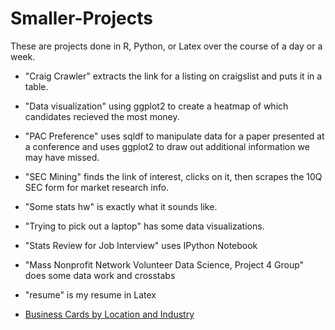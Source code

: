 Smaller-Projects
================

These are projects done in R, Python, or Latex over the course of a day or a
week.

* "Craig Crawler" extracts the link for a listing on craigslist and puts it in a
table.

* "Data visualization" using ggplot2 to create a heatmap of which candidates
recieved the most money.

* "PAC Preference" uses sqldf to manipulate data for a paper presented at a
conference and uses ggplot2 to draw out  additional information we may have
missed.

* "SEC Mining" finds the link of interest, clicks on it, then scrapes the 10Q
SEC form for market research info.

* "Some stats hw" is exactly what it sounds like.

* "Trying to pick out a laptop" has some data visualizations. 

* "Stats Review for Job Interview" uses IPython Notebook

* "Mass Nonprofit Network Volunteer Data Science, Project 4 Group" does some
data work and crosstabs 

* "resume" is my resume in Latex

* [Business Cards by Location and Industry](http://tbonza.github.io/Smaller-Projects/business_cards/heatmap.html)


